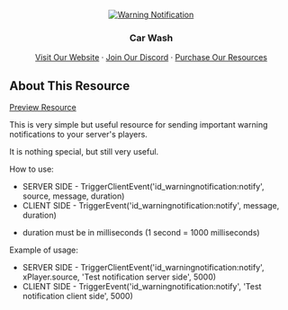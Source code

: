 <div id="top"></div>

<br />
<div align="center">
  <a href="https://infinity-devt.com">
    <img src="https://forum.cfx.re/uploads/default/optimized/4X/6/f/1/6f1ccd07f719240f0b7ab7994d14a81ef7621621_2_690x388.jpeg" alt="Warning Notification">
  </a>

  <h3 align="center">Car Wash</h3>

  <p align="center">
    <a href="http://infinity-devt.com">Visit Our Website</a>
    ·
    <a href="https://discord.gg/WRknrjMZAS">Join Our Discord</a>
    ·
    <a href="https://infinitydevelopment.tebex.io">Purchase Our Resources</a>
  </p>
</div>

## About This Resource

<a href="https://streamable.com/7eqkb2">Preview Resource</a>
    
This is very simple but useful resource for sending important warning notifications to your server's players.

It is nothing special, but still very useful.

How to use:
- SERVER SIDE - TriggerClientEvent('id_warningnotification:notify', source, message, duration)
- CLIENT SIDE - TriggerEvent('id_warningnotification:notify', message, duration)

* duration must be in milliseconds (1 second = 1000 milliseconds)

Example of usage:
- SERVER SIDE - TriggerClientEvent('id_warningnotification:notify', xPlayer.source, 'Test notification server side', 5000)
- CLIENT SIDE - TriggerEvent('id_warningnotification:notify', 'Test notification client side', 5000)
